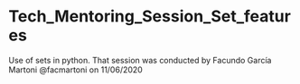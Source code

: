 # Tech_Mentoring_Session_Set_features
Use of sets in python. That session was conducted by Facundo García Martoni @facmartoni on 11/06/2020
